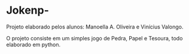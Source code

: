 # Jokenp-
Projeto elaborado pelos alunos: Manoella A. Oliveira e Vinícius Valongo.

O projeto consiste em um simples jogo de Pedra, Papel e Tesoura, todo elaborado em python.
